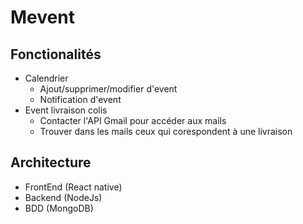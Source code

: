 # Mevent

## Fonctionalités
* Calendrier
  * Ajout/supprimer/modifier d'event
  * Notification d'event
* Event livraison colis
  * Contacter l'API Gmail pour accéder aux mails
  * Trouver dans les mails ceux qui corespondent à une livraison


## Architecture
* FrontEnd (React native)
* Backend (NodeJs)
* BDD (MongoDB)

